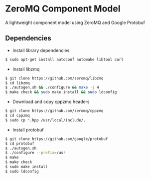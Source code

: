 ZeroMQ Component Model
======================

A lightweight component model using ZeroMQ and Google Protobuf

Dependencies
------------

* Install library dependencies

```bash
$ sudo apt-get install autoconf automake libtool curl
```

* Install libzmq

```bash
$ git clone https://github.com/zeromq/libzmq
$ cd libzmq
$ ./autogen.sh && ./configure && make -j 4
$ make check && sudo make install && sudo ldconfig
```

* Download and copy cppzmq headers

```bash
$ git clone https://github.com/zeromq/cppzmq
$ cd cppzmq
$ sudo cp *.hpp /usr/local/include/.
```

* Install protobuf

```bash
$ git clone https://github.com/google/protobuf
$ cd protobuf
$ ./autogen.sh
$ ./configure --prefix=/usr
$ make
$ make check
$ sudo make install
$ sudo ldconfig
```